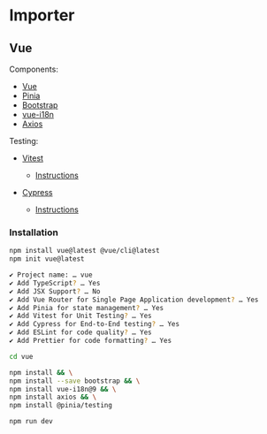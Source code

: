 # Importer

## Vue

Components:

- [Vue](https://vuejs.org/)
- [Pinia](https://pinia.vuejs.org/)
- [Bootstrap](https://getbootstrap.com/)
- [vue-i18n](https://vue-i18n.intlify.dev/guide/)
- [Axios](https://axios-http.com/)

Testing:

- [Vitest](https://vitest.dev/)
  - [Instructions](https://vuejs.org/guide/scaling-up/testing.html#unit-testing)

- [Cypress](https://www.cypress.io/)
  - [Instructions](https://vuejs.org/guide/scaling-up/testing.html#e2e-testing)

### Installation

```bash
npm install vue@latest @vue/cli@latest
npm init vue@latest

✔ Project name: … vue
✔ Add TypeScript? … Yes
✔ Add JSX Support? … No
✔ Add Vue Router for Single Page Application development? … Yes
✔ Add Pinia for state management? … Yes
✔ Add Vitest for Unit Testing? … Yes
✔ Add Cypress for End-to-End testing? … Yes
✔ Add ESLint for code quality? … Yes
✔ Add Prettier for code formatting? … Yes

cd vue

npm install && \
npm install --save bootstrap && \
npm install vue-i18n@9 && \
npm install axios && \
npm install @pinia/testing

npm run dev
```
